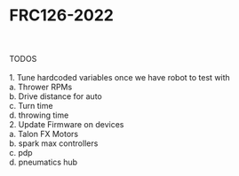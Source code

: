 # FRC126-2022
<br/>
<br/>TODOS
<br/>
<br/>1. Tune hardcoded variables once we have robot to test with
<br/>  a. Thrower RPMs
<br/>  b. Drive distance for auto
<br/>  c. Turn time
<br/>  d. throwing time
<br/>2. Update Firmware on devices 
<br/>  a. Talon FX Motors
<br/>  b. spark max controllers
<br/>  c. pdp
<br/>  d. pneumatics hub
   
